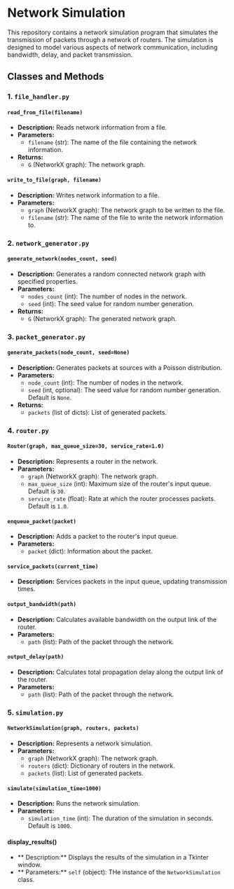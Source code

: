 # Network Simulation

This repository contains a network simulation program that simulates the transmission of packets through a network of routers. The simulation is designed to model various aspects of network communication, including bandwidth, delay, and packet transmission.

## Classes and Methods

### 1. `file_handler.py`

#### `read_from_file(filename)`

- **Description:** Reads network information from a file.
- **Parameters:**
  - `filename` (str): The name of the file containing the network information.
- **Returns:**
  - `G` (NetworkX graph): The network graph.

#### `write_to_file(graph, filename)`

- **Description:** Writes network information to a file.
- **Parameters:**
  - `graph` (NetworkX graph): The network graph to be written to the file.
  - `filename` (str): The name of the file to write the network information to.

### 2. `network_generator.py`

#### `generate_network(nodes_count, seed)`

- **Description:** Generates a random connected network graph with specified properties.
- **Parameters:**
  - `nodes_count` (int): The number of nodes in the network.
  - `seed` (int): The seed value for random number generation.
- **Returns:**
  - `G` (NetworkX graph): The generated network graph.

### 3. `packet_generator.py`

#### `generate_packets(node_count, seed=None)`

- **Description:** Generates packets at sources with a Poisson distribution.
- **Parameters:**
  - `node_count` (int): The number of nodes in the network.
  - `seed` (int, optional): The seed value for random number generation. Default is `None`.
- **Returns:**
  - `packets` (list of dicts): List of generated packets.

### 4. `router.py`

#### `Router(graph, max_queue_size=30, service_rate=1.0)`

- **Description:** Represents a router in the network.
- **Parameters:**
  - `graph` (NetworkX graph): The network graph.
  - `max_queue_size` (int): Maximum size of the router's input queue. Default is `30`.
  - `service_rate` (float): Rate at which the router processes packets. Default is `1.0`.

#### `enqueue_packet(packet)`

- **Description:** Adds a packet to the router's input queue.
- **Parameters:**
  - `packet` (dict): Information about the packet.

#### `service_packets(current_time)`

- **Description:** Services packets in the input queue, updating transmission times.

#### `output_bandwidth(path)`

- **Description:** Calculates available bandwidth on the output link of the router.
- **Parameters:**
  - `path` (list): Path of the packet through the network.

#### `output_delay(path)`

- **Description:** Calculates total propagation delay along the output link of the router.
- **Parameters:**
  - `path` (list): Path of the packet through the network.

### 5. `simulation.py`

#### `NetworkSimulation(graph, routers, packets)`

- **Description:** Represents a network simulation.
- **Parameters:**
  - `graph` (NetworkX graph): The network graph.
  - `routers` (dict): Dictionary of routers in the network.
  - `packets` (list): List of generated packets.

#### `simulate(simulation_time=1000)`

- **Description:** Runs the network simulation.
- **Parameters:**
  - `simulation_time` (int): The duration of the simulation in seconds. Default is `1000`.

#### display_results()
- ** Description:** Displays the results of the simulation in a Tkinter window.
- ** Parameters:** `self` (object): THe instance of the `NetworkSimulation` class.